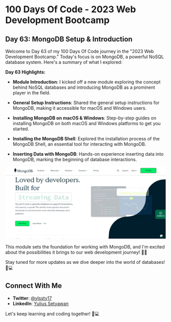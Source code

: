 # 100 Days Of Code - 2023 Web Development Bootcamp

## Day 63: MongoDB Setup & Introduction

Welcome to Day 63 of my 100 Days Of Code journey in the "2023 Web Development Bootcamp." Today's focus is on MongoDB, a powerful NoSQL database system. Here's a summary of what I explored:

**Day 63 Highlights:**

- **Module Introduction**: I kicked off a new module exploring the concept behind NoSQL databases and introducing MongoDB as a prominent player in the field.

- **General Setup Instructions**: Shared the general setup instructions for MongoDB, making it accessible for macOS and Windows users.

- **Installing MongoDB on macOS & Windows**: Step-by-step guides on installing MongoDB on both macOS and Windows platforms to get you started.

- **Installing the MongoDB Shell**: Explored the installation process of the MongoDB Shell, an essential tool for interacting with MongoDB.

- **Inserting Data with MongoDB**: Hands-on experience inserting data into MongoDB, marking the beginning of database interactions.

![Day 63 Preview](preview.png)

This module sets the foundation for working with MongoDB, and I'm excited about the possibilities it brings to our web development journey! 🚀🔧

Stay tuned for more updates as we dive deeper into the world of databases! 💾💻

## Connect With Me

- **Twitter**: [@ylssty17](https://twitter.com/ylssty17)
- **LinkedIn**: [Yulius Setyawan](https://linkedin.com/in/yulius17)

Let's keep learning and coding together! 🌟💻
